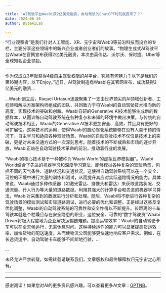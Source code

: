 ```yaml
---

title: 'AI驾驶平台Waabi获2亿美元融资，自动驾驶的ChatGPT时刻就要来了？'
date: 2024-06-30
author: ByteAILab

---
```


“行业观察者”是我们针对人工智能、XR、元宇宙和Web3等前沿科技而设立的专栏，主要分享这些领域中的新兴企业或者创业者们的故事。“物理生成式AI驾驶平台Waabi在官网宣布获得2亿美元融资，本次由英伟达、沃尔沃、保时捷、Uber等全球知名企业领投。

---
作为仅成立3年就获得4级自主驾驶权限的AI平台，究竟有何魅力？以下是我们的第16期内容，以下Enjoy。”近日，AI驾驶制造商Waabi在其官网宣布，成功获得2亿美元的融资...

...Waabi创立后，Raquel Urtasun迅速聚集了一支由世界顶尖的AI领域创新者、工程师和解决方案架构师组成的团队，共同致力于将Waabi的自动驾驶技术推向新的高度，实现技术的突破和创新。Waabi自研的Generative AI技术能够生成新的数据样本，从而训练自动驾驶系统在各种复杂和未知的环境中做出决策。与传统的自动驾驶技术相比，Waabi的Generative AI技术更加安全、高效，并且具有更好的可扩展性。这种技术的运用，使得Waabi的自动驾驶系统能够在没有人类干预的情况下，自主学习和适应各种驾驶场景。Waabi的自动驾驶技术不仅仅是技术上的突破，更是对未来交通方式的一次深刻思考。随着技术的不断成熟和市场的逐步开放，Waabi正站在自动驾驶技术革命的前沿，推动着行业的发展。

“Waabi的核心技术基于一种被称为‘Waabi World’的虚拟世界模拟器”。Waabi World结合了先进的机器学习和深度学习算法，能够模拟各种复杂的驾驶场景，包括不同的天气条件、道路状况和交通状况。这使得自动驾驶系统可以在一个安全、可控的环境中进行大量的训练和测试，从而提升其应对实际道路情况的能力。具体来说，Waabi通过多种传感器（如激光雷达、摄像头和雷达）来获取道路状况、交通流量、行人行为等大量的道路数据。利用其强大的计算平台和先进的机器学习算法，Waabi对采集到的数据进行分析和处理。随后，Waabi将不断进行各种复杂的驾驶场景的模拟测试和实际道路测试，进行必要的优化和调整。正是经过这些反复优化调整，Waabi的自动驾驶系统的可靠性和安全性得以不断提升。长距离的卡车驾驶本就是个枯燥且存在安全隐患的职业，这位安全、可靠的“数字驾驶员”Waabi Driver将极大程度地为企业解决运输链难题。提高运输效率：Waabi的自动驾驶卡车可以在全天候运行，无需休息时间。这种持续运作的能力可以显著提高货运效率，加快货物的配送速度，从而使物流公司能够更快速地响应客户需求。例如，在长途货运中，自动驾驶卡车能够不间断地行驶，...

...

未经允许严禁转载，如需转载请联系我们，文章版权和最终解释权归元宇宙之心所有。

---
---
感谢阅读！如果您对AI的更多资讯感兴趣，可以查看更多AI文章：[GPTNB](https://gptnb.com)。